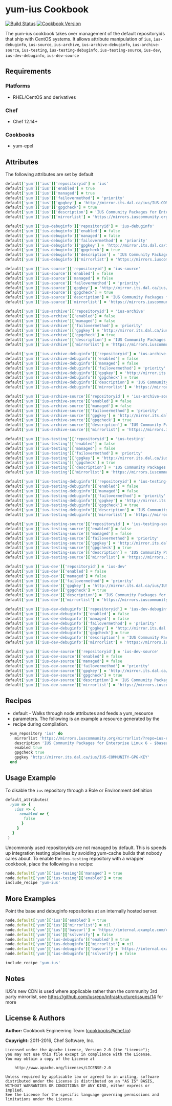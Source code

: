 # yum-ius Cookbook

[![Build Status](https://travis-ci.org/chef-cookbooks/yum-ius.svg?branch=master)](http://travis-ci.org/chef-cookbooks/yum-ius) [![Cookbook Version](https://img.shields.io/cookbook/v/yum-ius.svg)](https://supermarket.chef.io/cookbooks/yum-ius)

The yum-ius cookbook takes over management of the default repositoryids that ship with CentOS systems. It allows attribute manipulation of `ius`, `ius-debuginfo`, `ius-source`, `ius-archive`, `ius-archive-debuginfo`, `ius-archive-source`, `ius-testing`, `ius-testing-debuginfo`, `ius-testing-source`, `ius-dev`, `ius-dev-debuginfo`, `ius-dev-source`

## Requirements

### Platforms

- RHEL/CentOS and derivatives

### Chef

- Chef 12.14+

### Cookbooks

- yum-epel

## Attributes

The following attributes are set by default

```ruby
default['yum']['ius']['repositoryid'] = 'ius'
default['yum']['ius']['enabled'] = true
default['yum']['ius']['managed'] = true
default['yum']['ius']['failovermethod'] = 'priority'
default['yum']['ius']['gpgkey'] = 'http://mirror.its.dal.ca/ius/IUS-COMMUNITY-GPG-KEY'
default['yum']['ius']['gpgcheck'] = true
default['yum']['ius']['description'] = 'IUS Community Packages for Enterprise Linux 6 - $basearch'
default['yum']['ius']['mirrorlist'] = 'https://mirrors.iuscommunity.org/mirrorlist/?repo=ius-el6&arch=$basearch&protocol=http'
```

```ruby
default['yum']['ius-debuginfo']['repositoryid'] = 'ius-debuginfo'
default['yum']['ius-debuginfo']['enabled'] = false
default['yum']['ius-debuginfo']['managed'] = false
default['yum']['ius-debuginfo']['failovermethod'] = 'priority'
default['yum']['ius-debuginfo']['gpgkey'] = 'http://mirror.its.dal.ca/ius/IUS-COMMUNITY-GPG-KEY'
default['yum']['ius-debuginfo']['gpgcheck'] = true
default['yum']['ius-debuginfo']['description'] = 'IUS Community Packages for Enterprise Linux 6 - $basearch Debug'
default['yum']['ius-debuginfo']['mirrorlist'] = 'https://mirrors.iuscommunity.org/mirrorlist/?repo=ius-el6-debuginfo&arch=$basearch&protocol=http'
```

```ruby
default['yum']['ius-source']['repositoryid'] = 'ius-source'
default['yum']['ius-source']['enabled'] = false
default['yum']['ius-source']['managed'] = false
default['yum']['ius-source']['failovermethod'] = 'priority'
default['yum']['ius-source']['gpgkey'] = 'http://mirror.its.dal.ca/ius/IUS-COMMUNITY-GPG-KEY'
default['yum']['ius-source']['gpgcheck'] = true
default['yum']['ius-source']['description'] = 'IUS Community Packages for Enterprise Linux 6 - $basearch Source'
default['yum']['ius-source']['mirrorlist'] = 'https://mirrors.iuscommunity.org/mirrorlist/?repo=ius-el6-source&arch=$basearch&protocol=http'
```

```ruby
default['yum']['ius-archive']['repositoryid'] = 'ius-archive'
default['yum']['ius-archive']['enabled'] = false
default['yum']['ius-archive']['managed'] = false
default['yum']['ius-archive']['failovermethod'] = 'priority'
default['yum']['ius-archive']['gpgkey'] = 'http://mirror.its.dal.ca/ius/IUS-COMMUNITY-GPG-KEY'
default['yum']['ius-archive']['gpgcheck'] = true
default['yum']['ius-archive']['description'] = 'IUS Community Packages for Enterprise Linux 6 - $basearch Archive'
default['yum']['ius-archive']['mirrorlist'] = 'https://mirrors.iuscommunity.org/mirrorlist/?repo=ius-el6-archive&arch=$basearch&protocol=http'
```

```ruby
default['yum']['ius-archive-debuginfo']['repositoryid'] = 'ius-archive-debuginfo'
default['yum']['ius-archive-debuginfo']['enabled'] = false
default['yum']['ius-archive-debuginfo']['managed'] = false
default['yum']['ius-archive-debuginfo']['failovermethod'] = 'priority'
default['yum']['ius-archive-debuginfo']['gpgkey'] = 'http://mirror.its.dal.ca/ius/IUS-COMMUNITY-GPG-KEY'
default['yum']['ius-archive-debuginfo']['gpgcheck'] = true
default['yum']['ius-archive-debuginfo']['description'] = 'IUS Community Packages for Enterprise Linux 6 - $basearch Archive Debug'
default['yum']['ius-archive-debuginfo']['mirrorlist'] = 'https://mirrors.iuscommunity.org/mirrorlist/?repo=ius-el6-archive-debuginfo&arch=$basearch&protocol=http'
```

```ruby
default['yum']['ius-archive-source']['repositoryid'] = 'ius-archive-source'
default['yum']['ius-archive-source']['enabled'] = false
default['yum']['ius-archive-source']['managed'] = false
default['yum']['ius-archive-source']['failovermethod'] = 'priority'
default['yum']['ius-archive-source']['gpgkey'] = 'http://mirror.its.dal.ca/ius/IUS-COMMUNITY-GPG-KEY'
default['yum']['ius-archive-source']['gpgcheck'] = true
default['yum']['ius-archive-source']['description'] = 'IUS Community Packages for Enterprise Linux 6 - $basearch Archive Source'
default['yum']['ius-archive-source']['mirrorlist'] = 'https://mirrors.iuscommunity.org/mirrorlist/?repo=ius-el6-archive-source&arch=$basearch&protocol=http'
```

```ruby
default['yum']['ius-testing']['repositoryid'] = 'ius-testing'
default['yum']['ius-testing']['enabled'] = false
default['yum']['ius-testing']['managed'] = false
default['yum']['ius-testing']['failovermethod'] = 'priority'
default['yum']['ius-testing']['gpgkey'] = 'http://mirror.its.dal.ca/ius/IUS-COMMUNITY-GPG-KEY'
default['yum']['ius-testing']['gpgcheck'] = true
default['yum']['ius-testing']['description'] = 'IUS Community Packages for Enterprise Linux 6 - $basearch Testing'
default['yum']['ius-testing']['mirrorlist'] = 'https://mirrors.iuscommunity.org/mirrorlist/?repo=ius-el6-testing&arch=$basearch&protocol=http'
```

```ruby
default['yum']['ius-testing-debuginfo']['repositoryid'] = 'ius-testing-debuginfo'
default['yum']['ius-testing-debuginfo']['enabled'] = false
default['yum']['ius-testing-debuginfo']['managed'] = false
default['yum']['ius-testing-debuginfo']['failovermethod'] = 'priority'
default['yum']['ius-testing-debuginfo']['gpgkey'] = 'http://mirror.its.dal.ca/ius/IUS-COMMUNITY-GPG-KEY'
default['yum']['ius-testing-debuginfo']['gpgcheck'] = true
default['yum']['ius-testing-debuginfo']['description'] = 'IUS Community Packages for Enterprise Linux 6 - $basearch Testing Debug'
default['yum']['ius-testing-debuginfo']['mirrorlist'] = 'https://mirrors.iuscommunity.org/mirrorlist/?repo=ius-el6-testing-debuginfo&arch=$basearch&protocol=http'
```

```ruby
default['yum']['ius-testing-source']['repositoryid'] = 'ius-testing-source'
default['yum']['ius-testing-source']['enabled'] = false
default['yum']['ius-testing-source']['managed'] = false
default['yum']['ius-testing-source']['failovermethod'] = 'priority'
default['yum']['ius-testing-source']['gpgkey'] = 'http://mirror.its.dal.ca/ius/IUS-COMMUNITY-GPG-KEY'
default['yum']['ius-testing-source']['gpgcheck'] = true
default['yum']['ius-testing-source']['description'] = 'IUS Community Packages for Enterprise Linux 6 - $basearch Testing Source'
default['yum']['ius-testing-source']['mirrorlist'] = 'https://mirrors.iuscommunity.org/mirrorlist/?repo=ius-el6-testing-source&arch=$basearch&protocol=http'
```

```ruby
default['yum']['ius-dev']['repositoryid'] = 'ius-dev'
default['yum']['ius-dev']['enabled'] = false
default['yum']['ius-dev']['managed'] = false
default['yum']['ius-dev']['failovermethod'] = 'priority'
default['yum']['ius-dev']['gpgkey'] = 'http://mirror.its.dal.ca/ius/IUS-COMMUNITY-GPG-KEY'
default['yum']['ius-dev']['gpgcheck'] = true
default['yum']['ius-dev']['description'] = 'IUS Community Packages for Enterprise Linux 6 - $basearch Dev'
default['yum']['ius-dev']['mirrorlist'] = 'https://mirrors.iuscommunity.org/mirrorlist/?repo=ius-el6-dev&arch=$basearch&protocol=http'
```

```ruby
default['yum']['ius-dev-debuginfo']['repositoryid'] = 'ius-dev-debuginfo'
default['yum']['ius-dev-debuginfo']['enabled'] = false
default['yum']['ius-dev-debuginfo']['managed'] = false
default['yum']['ius-dev-debuginfo']['failovermethod'] = 'priority'
default['yum']['ius-dev-debuginfo']['gpgkey'] = 'http://mirror.its.dal.ca/ius/IUS-COMMUNITY-GPG-KEY'
default['yum']['ius-dev-debuginfo']['gpgcheck'] = true
default['yum']['ius-dev-debuginfo']['description'] = 'IUS Community Packages for Enterprise Linux 6 - $basearch Dev Debug Info'
default['yum']['ius-dev-debuginfo']['mirrorlist'] = 'https://mirrors.iuscommunity.org/mirrorlist/?repo=ius-el6-dev-debuginfo&arch=$basearch&protocol=http'
```

```ruby
default['yum']['ius-dev-source']['repositoryid'] = 'ius-dev-source'
default['yum']['ius-dev-source']['enabled'] = false
default['yum']['ius-dev-source']['managed'] = false
default['yum']['ius-dev-source']['failovermethod'] = 'priority'
default['yum']['ius-dev-source']['gpgkey'] = 'http://mirror.its.dal.ca/ius/IUS-COMMUNITY-GPG-KEY'
default['yum']['ius-dev-source']['gpgcheck'] = true
default['yum']['ius-dev-source']['description'] = 'IUS Community Packages for Enterprise Linux 6 - $basearch Dev Source'
default['yum']['ius-dev-source']['mirrorlist'] = 'https://mirrors.iuscommunity.org/mirrorlist/?repo=ius-el6-dev-source&arch=$basearch&protocol=http'
```

## Recipes

- default - Walks through node attributes and feeds a yum_resource
- parameters. The following is an example a resource generated by the
- recipe during compilation.

```ruby
  yum_repository 'ius' do
    mirrorlist 'https://mirrors.iuscommunity.org/mirrorlist/?repo=ius-el6&arch=$basearch&protocol=http'
    description 'IUS Community Packages for Enterprise Linux 6 - $basearch'
    enabled true
    gpgcheck true
    gpgkey 'http://mirror.its.dal.ca/ius/IUS-COMMUNITY-GPG-KEY'
  end
```

## Usage Example

To disable the `ius` repository through a Role or Environment definition

```ruby
default_attributes(
  :yum => {
    :ius => {
      :enabled => {
        false
       }
     }
   }
 )
```

Uncommonly used repositoryids are not managed by default. This is speeds up integration testing pipelines by avoiding yum-cache builds that nobody cares about. To enable the `ius-testing` repository with a wrapper cookbook, place the following in a recipe:

```ruby
node.default['yum']['ius-tesing']['managed'] = true
node.default['yum']['ius-tesing']['enabled'] = true
include_recipe 'yum-ius'
```

## More Examples

Point the base and debuginfo repositories at an internally hosted server.

```ruby
node.default['yum']['ius']['enabled'] = true
node.default['yum']['ius']['mirrorlist'] = nil
node.default['yum']['ius']['baseurl'] = 'https://internal.example.com/centos/6/os/x86_64'
node.default['yum']['ius']['sslverify'] = false
node.default['yum']['ius-debuginfo']['enabled'] = true
node.default['yum']['ius-debuginfo']['mirrorlist'] = nil
node.default['yum']['ius-debuginfo']['baseurl'] = 'https://internal.example.com/centos/6/updates/x86_64'
node.default['yum']['ius-debuginfo']['sslverify'] = false

include_recipe 'yum-ius'
```

## Notes

IUS's new CDN is used where applicable rather than the community 3rd party mirrorlist, see https://github.com/iusrepo/infrastructure/issues/14 for more

## License & Authors

**Author:** Cookbook Engineering Team ([cookbooks@chef.io](mailto:cookbooks@chef.io))

**Copyright:** 2011-2016, Chef Software, Inc.

```
Licensed under the Apache License, Version 2.0 (the "License");
you may not use this file except in compliance with the License.
You may obtain a copy of the License at

    http://www.apache.org/licenses/LICENSE-2.0

Unless required by applicable law or agreed to in writing, software
distributed under the License is distributed on an "AS IS" BASIS,
WITHOUT WARRANTIES OR CONDITIONS OF ANY KIND, either express or implied.
See the License for the specific language governing permissions and
limitations under the License.
```
